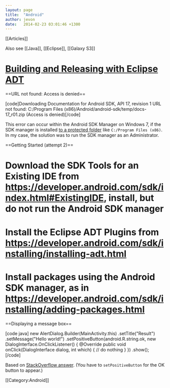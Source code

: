 ```yaml
---
layout: page
title:  "Android"
author: jevon
date:   2014-02-23 03:01:46 +1300
---
```


[[Articles]]

Also see [[Java]], [[Eclipse]], [[Galaxy S3]]

# <a href="http://developer.android.com/tools/building/index.html">Building and Releasing with Eclipse ADT</a>

==URL not found: Access is denied==

[code]Downloading Documentation for Android SDK, API 17, revision 1
URL not found: C:/Program Files (x86)/Android/android-sdk/temp/docs-17_r01.zip (Access is denied)[/code]

This error can occur within the Android SDK Manager on Windows 7, if the SDK manager is installed <a href="http://www.coderanch.com/t/526550/Android/Mobile/Install-Android-platforms-Android-SDK">to a protected folder</a> like `C:/Program Files (x86)`. In my case, the solution was to run the SDK manager as an Administrator.

==Getting Started (attempt 2)==

# Download the SDK Tools for an Existing IDE from https://developer.android.com/sdk/index.html#ExistingIDE, install, but do not run the Android SDK manager
# Install the Eclipse ADT Plugins from https://developer.android.com/sdk/installing/installing-adt.html
# Install packages using the Android SDK manager, as in https://developer.android.com/sdk/installing/adding-packages.html

==Displaying a message box==

[code java]
new AlertDialog.Builder(MainActivity.this)
	.setTitle("Result")
	.setMessage("Hello world!")
	.setPositiveButton(android.R.string.ok, new DialogInterface.OnClickListener() {
		@Override
		public void onClick(DialogInterface dialog, int which) {
			// do nothing
		}
	})
	.show();
[/code]

Based on <a href="http://stackoverflow.com/questions/2115758/how-to-display-alert-dialog-in-android">StackOverflow answer</a>. (You have to `setPositiveButton` for the OK button to appear.)

[[Category:Android]]